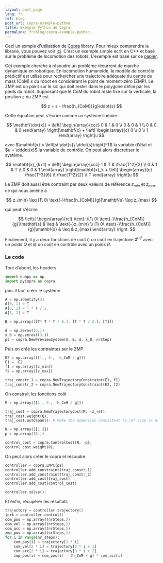 ```yaml
---
layout: post_page
lang: fr
ref: blog
post_url: copra-example-python
title: Exemple Python de Copra
permalink: fr/blog/copra-example-python
---
```


Ceci un exmple d'utilisation de [Copra](https://github.com/vsamy/Copra) library.
Pour mieux comprendre la librarie, vous pouvez voir [ici]({{site.url}}/en/git-repository/copra).
C'est un exemple simple écrit en C++ et basé sur le problème de locomotion des robots.
L'exemple est basé sur ce [papier](https://hal.inria.fr/inria-00390462/document).
<!--more-->

Cet exemple cherche à résoudre un problème récurrent de marche dynamique en robotique.
En locomotion humanoïde, le modèle de contrôle prédictif est utilisé pour rechercher une trajectoire adéquate du centre de mass (CoM) $s$ du robot en considérant le point de moment-zéro (ZMP). 
Le ZMP est un point sur le sol qui doit rester dans le polygone défini par les pieds du robot.
Supposant que le CoM du robot reste fixe sur la verticale, la position $z$ du ZMP est

$$
    z = s - \frac{h_{CoM}}{g}\ddot{s}
$$

Cette équation peut s'écrire comme un système linéaire.

$$
    \mathbf{\dot{x}} = 
    \left[
        \begin{array}{ccc}
            0 & 1 & 0 \\
            0 & 0 & 1 \\
            0 & 0 & 0
        \end{array}
    \right]\mathbf{x} +
    \left[
        \begin{array}{c}
            0 \\
            0 \\
            1
        \end{array}
    \right]u
$$

avec $\mathbf{x} = \left[s\ \dot{s}\ \ddot{s}\right]^T$ la variable d'état
et $u = \dddot{x}$ la variable de contrôle.
On peut alors discrétiser le système.

$$
    \mathbf{x}_{k+1} = 
    \left[
        \begin{array}{ccc}
            1 & T & \frac{T^2}{2} \\
            0 & 1 & T \\
            0 & 0 & 1
        \end{array}
    \right]\mathbf{x}_k +
    \left[
        \begin{array}{c}
            \frac{T^3}{6} \\
            \frac{T^2}{2} \\
            T
        \end{array}
    \right]u
$$

Le ZMP doit aussi être contraint par deux valeurs de référence $z_{min}$ et $z_{max}$
ce qui nous amène à

$$
    z_{min} \leq [1\ 0\ \text{-}\frac{h_{CoM}}{g}]\mathbf{s} \leq z_{max}
$$

qui peut s'écrire

$$
    \left\{
        \begin{array}{rcl}
            \text{-}[1\ 0\ \text{-}\frac{h_{CoM}}{g}]\mathbf{s} & \leq & \text{-}z_{min} \\
            [1\ 0\ \text{-}\frac{h_{CoM}}{g}]\mathbf{s}  & \leq & z_{max}
        \end{array}
    \right.
$$

Finalement, il y a deux fonctions de coût i) un coût en trajectoire $\mathbf{z}^{ref}$ avec un poids $Q$ et ii) un coût en contrôle avec un poids $R$.

### Le code
Tout d'abord, les headers

```python
import numpy as np
import pyCopra as copra
```

puis il faut créer le système

```python
A = np.identity(3)
A[0, 1] = T
A[0, 2] = T * T / 2.
A[1, 2] = T

B = np.array([[T* T * T / 6.], [T * T / 2.], [T]])

d = np.zeros((3,))
x_0 = np.zeros((3,))
ps = copra.NewPreviewSystem(A, B, d, x_0, nrStep)
```

Puis on créé les contraintes sur le ZMP

```python
E2 = np.array([[1., 0., -h_CoM / g]])
E1 = -E2
f1 = np.array([z_min])
f2 = np.array([z_max])

traj_constr_1 = copra.NewTrajectoryConstraint(E1, f1)
traj_constr_2 = copra.NewTrajectoryConstraint(E2, f2)
```

On construit les fonctions coût

```python
M = np.array([[1., 0., -h_CoM / g]])

traj_cost = copra.NewTrajectoryCost(M, -z_ref);
traj_cost.weight(Q);
traj_cost.autoSpan(); # Make the dimension consistent (z_ref size is nrSteps)

N = np.array([[1.]])
p = np.array([0.])

control_cost = copra.ControlCost(N, -p);
control_cost.weight(R);
```

On peut alors créer le copra et résoudre

```python
controller = copra.LMPC(ps)
controller.add_constraint(traj_constr_1)
controller.add_constraint(traj_constr_2)
controller.add_cost(traj_cost)
controller.add_cost(control_cost)

controller.solve();
```

Et enfin, récupérer les résultats

```python
trajectory = controller.trajectory()
jerk = controller.control()
com_pos = np.array((nrSteps,))
com_vel = np.array((nrSteps,))
com_acc = np.array((nrSteps,))
zmp_pos = np.array((nrSteps,))
for i in range(nr_steps):
    com_pos[i] = trajectory[3 * i]
    com_vel[2 * i] = trajectory[3 * i + 1]
    com_acc[2 * i] = trajectory[3 * i + 2]
    zmp_pos[i] = com_pos[i] - (h_CoM / g) * com_acc[i]
```
